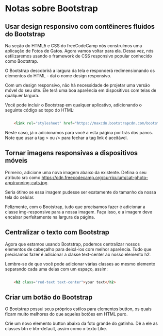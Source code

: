 # Notas sobre Bootstrap

## Usar design responsivo com contêineres fluidos do Bootstrap

Na seção do HTML5 e CSS do freeCodeCamp nós construímos uma aplicação de Fotos de Gatos. Agora vamos voltar para ela. Dessa vez, nós estilizaremos usando o framework de CSS responsivo popular conhecido como Bootstrap.

O Bootstrap descobrirá a largura da tela e responderá redimensionando os elementos do HTML - daí o nome design responsivo.

Com um design responsivo, não há necessidade de projetar uma versão móvel do seu site. Ele terá uma boa aparência em dispositivos com telas de qualquer largura.

Você pode incluir o Bootstrap em qualquer aplicativo, adicionando o seguinte código ao topo do HTML:

```HTML

    <link rel="stylesheet" href="https://maxcdn.bootstrapcdn.com/bootstrap/3.3.7/css/bootstrap.min.css" integrity="sha384-BVYiiSIFeK1dGmJRAkycuHAHRg32OmUcww7on3RYdg4Va+PmSTsz/K68vbdEjh4u" crossorigin="anonymous"/>


```

Neste caso, já o adicionamos para você a esta página por trás dos panos. Note que usar a tag > ou /> para fechar a tag link é aceitável.

## Tornar imagens responsivas a dispositivos móveis

Primeiro, adicione uma nova imagem abaixo da existente. Defina o seu atributo src como https://cdn.freecodecamp.org/curriculum/cat-photo-app/running-cats.jpg.

Seria ótimo se essa imagem pudesse ser exatamente do tamanho da nossa tela do celular.

Felizmente, com o Bootstrap, tudo que precisamos fazer é adicionar a classe img-responsive para a nossa imagem. Faça isso, e a imagem deve encaixar perfeitamente na largura da página.

## Centralizar o texto com Bootstrap

Agora que estamos usando Bootstrap, podemos centralizar nossos elementos de cabeçalho para deixá-los com melhor aparência. Tudo que precisamos fazer é adicionar a classe text-center ao nosso elemento h2.

Lembre-se de que você pode adicionar várias classes ao mesmo elemento separando cada uma delas com um espaço, assim:

```html

    <h2 class="red-text text-center">your text</h2>

```

## Criar um botão do Bootstrap

O Bootstrap possui seus próprios estilos para elementos button, os quais ficam muito melhores do que aqueles botões em HTML puro.

Crie um novo elemento button abaixo da foto grande do gatinho. Dê a ele as classes btn e btn-default, assim como o texto Like.



